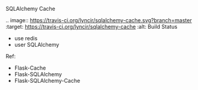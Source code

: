 SQLAlchemy Cache

.. image:: https://travis-ci.org/lyncir/sqlalchemy-cache.svg?branch=master
  :target: https://travis-ci.org/lyncir/sqlalchemy-cache
  :alt: Build Status

 * use redis
 * user SQLAlchemy


Ref:
 * Flask-Cache
 * Flask-SQLAlchemy
 * Flask-SQLAlchemy-Cache
